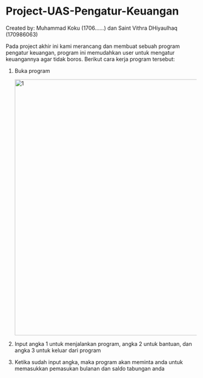 # Project-UAS-Pengatur-Keuangan
Created by: Muhammad Koku (1706......) dan Saint Vithra DHiyaulhaq (170986063)

Pada project akhir ini kami merancang dan membuat sebuah program pengatur keuangan, program ini memudahkan user untuk mengatur keuangannya agar tidak boros. Berikut cara kerja program tersebut:
 
 1. Buka program 
  
      <img width="675" alt="1" src="https://user-images.githubusercontent.com/44502595/50397404-e2a3e900-07a2-11e9-9d56-e9349ffd2319.PNG">
  
 2. Input angka 1 untuk menjalankan program, angka 2 untuk bantuan, dan angka 3 untuk keluar dari program
 
 3. Ketika sudah input angka, maka program akan meminta anda untuk memasukkan pemasukan bulanan dan saldo tabungan anda
 
 
